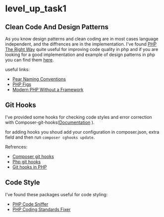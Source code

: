 # level_up_task1


## Clean Code And Design Patterns
As you know design patterns and clean coding are in most cases language independent, and the diffrences are in the implementation. I've found [PHP The Right Way](https://phptherightway.com) quite useful for improving code quality in php and if you are looking for a good implementation and example of design patterns in php you can find them [here](https://github.com/jupeter/clean-code-php).

useful links:
* [Pear Naming Conventions](https://pear.php.net/manual/en/standards.naming.php)
* [PHP Figs](https://www.php-fig.org/)
* [Modern PHP Without a Framework](https://kevinsmith.io/modern-php-without-a-framework)


## Git Hooks
I've provided some hooks for checking code styles and error correction with Composer-git-hooks([Documentation](https://github.com/BrainMaestro/composer-git-hooks)
).

for adding hooks you shoud add your configuration in composer.json, extra field and then run `composer cghooks update`.

Refrences:

* [Composer git hooks](https://github.com/BrainMaestro/composer-git-hooks)
* [Php git hooks](https://github.com/bruli/php-git-hooks)
* [Git hooks in PHP](https://carlosbuenosvinos.com/write-your-git-hooks-in-php-and-keep-them-under-git-control/)


## Code Style
I've found these packages useful for code styling:

* [PHP Code Sniffer](https://github.com/squizlabs/PHP_CodeSniffer)
* [PHP Coding Standards Fixer](https://cs.symfony.com/)

